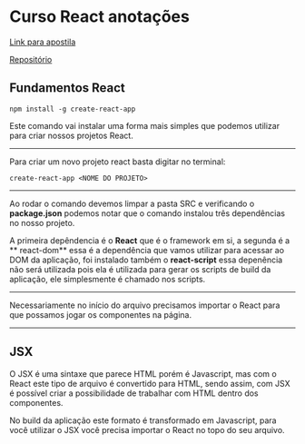 # Curso React anotações

[Link para apostila](http://files.cod3r.com.br/apostila-react-redux.pdf)

[Repositório](https://github.com/cod3rcursos/curso-react-redux)

## Fundamentos React

```
npm install -g create-react-app 
```

Este comando vai instalar uma forma mais simples que podemos utilizar para criar nossos projetos React.

<hr />

Para criar um novo projeto react basta digitar no terminal:

```
create-react-app <NOME DO PROJETO>
```

<hr/>

Ao rodar o comando devemos limpar a pasta SRC e verificando o **package.json** podemos notar que o comando instalou três dependências no nosso projeto.

A primeira depêndencia é o **React** que é o framework em si, a segunda é a ** react-dom** essa é a dependência que vamos utilizar para acessar ao DOM da aplicação, foi instalado também o **react-script** essa depenência não será utilizada pois ela é utilizada para gerar os scripts de build da aplicação, ele simplesmente é chamado nos scripts.

<hr/>

Necessariamente no início do arquivo precisamos importar o React para que possamos jogar os componentes na página.

<hr/>

## JSX

O JSX é uma sintaxe que parece HTML porém é Javascript, mas com o React este tipo de arquivo é convertido para HTML, sendo assim, com JSX é possível criar a possibilidade de trabalhar com HTML dentro dos componentes.

No build da aplicação este formato é transformado em Javascript, para você utilizar o JSX você precisa importar o React no topo do seu arquivo.


